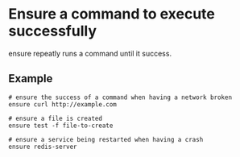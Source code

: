 # Ensure a command to execute successfully

ensure repeatly runs a command until it success.

## Example
```shell
# ensure the success of a command when having a network broken
ensure curl http://example.com

# ensure a file is created
ensure test -f file-to-create

# ensure a service being restarted when having a crash
ensure redis-server
```
